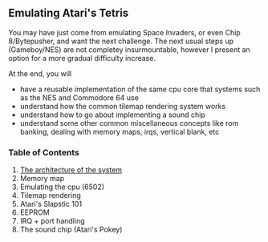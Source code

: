 ## Emulating Atari's Tetris

You may have just come from emulating Space Invaders, or even Chip 8/Bytepusher, and want the next challenge. The next usual steps up (Gameboy/NES) are not completey insurmountable, however I present an option for a more gradual difficulty increase.

At the end, you will
- have a reusable implementation of the same cpu core that systems such as the NES and Commodore 64 use
- understand how the common tilemap rendering system works
- understand how to go about implementing a sound chip
- understand some other common miscellaneous concepts like rom banking, dealing with memory maps, irqs, vertical blank, etc

### Table of Contents

1. [The architecture of the system](architecture.md)
2. Memory map
3. Emulating the cpu (6502)
4. Tilemap rendering
5. Atari's Slapstic 101
6. EEPROM
7. IRQ + port handling
8. The sound chip (Atari's Pokey)
